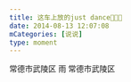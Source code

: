 ```yaml
---
title: 这车上放的just dance👏👏👏
date: 2014-08-13 12:07:08
mCategories: [说说]
type: moment
---
```


<div id="pics-20140813120708"></div>

<script src="/lib/moment/pics.js"></script>
<script>
var data = [
    {"link": "2014-08-13_000000.webp", "type": "shuoshuo"}
];
picsRender(data, "pics-20140813120708");
</script>

常德市武陵区 雨
常德市武陵区
